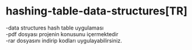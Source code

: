 # hashing-table-data-structures[TR]
-data structures hash table uygulaması  
-pdf dosyası projenin konusunu içermektedir  
-rar dosyasını indirip kodları uygulayabilirsiniz. 

